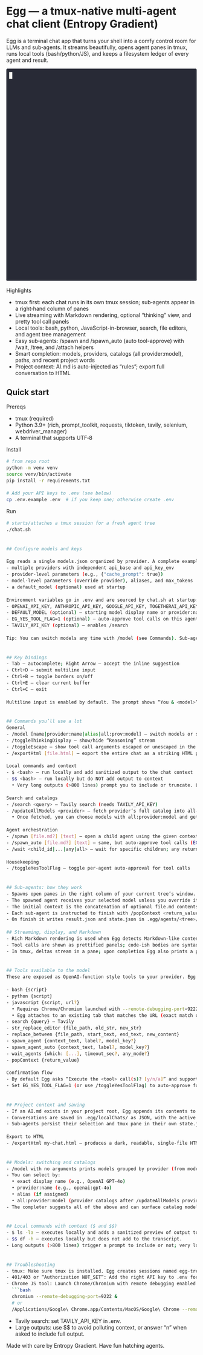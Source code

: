 # Egg — a tmux‑native multi‑agent chat client (Entropy Gradient)

Egg is a terminal chat app that turns your shell into a comfy control room for LLMs and sub‑agents. It streams beautifully, opens agent panes in tmux, runs local tools (bash/python/JS), and keeps a filesystem ledger of every agent and result.

![Egg](egg.gif)

Highlights
- tmux first: each chat runs in its own tmux session; sub‑agents appear in a right‑hand column of panes
- Live streaming with Markdown rendering, optional “thinking” view, and pretty tool call panels
- Local tools: bash, python, JavaScript-in-browser, search, file editors, and agent tree management
- Easy sub‑agents: /spawn and /spawn_auto (auto tool-approve) with /wait, /tree, and /attach helpers
- Smart completion: models, providers, catalogs (all:provider:model), paths, and recent project words
- Project context: AI.md is auto-injected as “rules”; export full conversation to HTML


## Quick start

Prereqs
- tmux (required)
- Python 3.9+ (rich, prompt_toolkit, requests, tiktoken, tavily, selenium, webdriver_manager)
- A terminal that supports UTF‑8

Install
```bash
# from repo root
python -m venv venv
source venv/bin/activate
pip install -r requirements.txt

# Add your API keys to .env (see below)
cp .env.example .env  # if you keep one; otherwise create .env
```

Run
```bash
# starts/attaches a tmux session for a fresh agent tree
./chat.sh


## Configure models and keys

Egg reads a single models.json organized by provider. A complete example is included in this repo (see models.json in the project root). It supports:
- multiple providers with independent api_base and api_key_env
- provider-level parameters (e.g., {"cache_prompt": true})
- model-level parameters (override provider), aliases, and max_tokens
- a default_model (optional) used at startup

Environment variables go in .env and are sourced by chat.sh at startup:
- OPENAI_API_KEY, ANTHROPIC_API_KEY, GOOGLE_API_KEY, TOGETHERAI_API_KEY, OPENROUTER_API_KEY, DEEPSEEK_API_KEY, GROQ_API_KEY, BASETEN_API_KEY, LOCAL_API_KEY (as needed)
- DEFAULT_MODEL (optional) — starting model display name or provider:name or alias or all:provider:model
- EG_YES_TOOL_FLAG=1 (optional) — auto-approve tool calls on this agent
- TAVILY_API_KEY (optional) — enables /search

Tip: You can switch models any time with /model (see Commands). Sub‑agents inherit your current selection.


## Key bindings
- Tab — autocomplete; Right Arrow — accept the inline suggestion
- Ctrl+D — submit multiline input
- Ctrl+B — toggle borders on/off
- Ctrl+E — clear current buffer
- Ctrl+C — exit

Multiline input is enabled by default. The prompt shows “You & <model>”.


## Commands you’ll use a lot
General
- /model [name|provider:name|alias|all:prov:model] — switch models or show grouped list if no arg
- /toggleThinkingDisplay — show/hide “Reasoning” stream
- /toggleEscape — show tool call arguments escaped or unescaped in the UI
- /exportHtml [file.html] — export the entire chat as a striking HTML page

Local commands and context
- $ <bash> — run locally and add sanitized output to the chat context
- $$ <bash> — run locally but do NOT add output to context
  • Very long outputs (>800 lines) prompt you to include or truncate. Large results may be saved to .egg/artifacts.

Search and catalogs
- /search <query> — Tavily search (needs TAVILY_API_KEY)
- /updateAllModels <provider> — fetch provider’s full catalog into all-models.json
  • Once fetched, you can choose models with all:provider:model and get autocompletion for them.

Agent orchestration
- /spawn [file.md?] [text] — open a child agent using the given context
- /spawn_auto [file.md?] [text] — same, but auto-approve tool calls (EG_YES_TOOL_FLAG=1)
- /wait <child_id|...|any|all> — wait for specific children; any returns on first completion

Housekeeping
- /toggleYesToolFlag — toggle per‑agent auto‑approval for tool calls


## Sub‑agents: how they work
- Spawns open panes in the right column of your current tree’s window.
- The spawned agent receives your selected model unless you override it.
- The initial context is the concatenation of optional file.md contents and extra text. If the path starts with global/, Egg will load it from <repo>/global_commands/.
- Each sub‑agent is instructed to finish with /popContext <return_value>.
- On finish it writes result.json and state.json in .egg/agents/<tree>/<parent>/children/<child_id>/, and notifies the parent; /wait will pick it up.

## Streaming, display, and Markdown
- Rich Markdown rendering is used when Egg detects Markdown-like content.
- Tool calls are shown as prettified panels; code‑ish bodies are syntax highlighted.
- In tmux, deltas stream in a pane; upon completion Egg also prints a pretty, static view.


## Tools available to the model
These are exposed as OpenAI‑function style tools to your provider. Egg can also parse structured tool calls out of the assistant’s text.

- bash {script}
- python {script}
- javascript {script, url?}
  • Requires Chrome/Chromium launched with --remote-debugging-port=9222
  • Egg attaches to an existing tab that matches the URL (exact match or exact query params), or opens a new one
- search {query} — Tavily
- str_replace_editor {file_path, old_str, new_str}
- replace_between {file_path, start_text, end_text, new_content}
- spawn_agent {context_text, label?, model_key?}
- spawn_agent_auto {context_text, label?, model_key?}
- wait_agents {which: [...], timeout_sec?, any_mode?}
- popContext {return_value}

Confirmation flow
- By default Egg asks “Execute the <tool> call(s)? [y/n/a]” and supports approving all calls for one assistant turn.
- Set EG_YES_TOOL_FLAG=1 (or use /toggleYesToolFlag) to auto‑approve for this agent.


## Project context and saving
- If an AI.md exists in your project root, Egg appends its contents to the system prompt under “THIS PROJECT’S INSTRUCTIONS AND RULES”.
- Conversations are saved in .egg/localChats/ as JSON, with the active model recorded per message.
- Sub‑agents persist their selection and tmux pane in their own state.json for deterministic pane targeting.

Export to HTML
- /exportHtml my-chat.html — produces a dark, readable, single‑file HTML with panels and code blocks.


## Models: switching and catalogs
- /model with no arguments prints models grouped by provider (from models.json).
- You can select by:
  • exact display name (e.g., OpenAI GPT-4o)
  • provider:name (e.g., openai:gpt-4o)
  • alias (if assigned)
  • all:provider:model (provider catalogs after /updateAllModels provider)
- The completer suggests all of the above and can surface catalog models even when you type fragments like "llama".


## Local commands with context ($ and $$)
- $ ls -la — executes locally and adds a sanitized preview of output to the transcript in fenced blocks.
- $$ df -h — executes locally but does not add to the transcript.
- Long outputs (>800 lines) trigger a prompt to include or not; very large outputs are truncated for the model and saved to .egg/artifacts/.


## Troubleshooting
- tmux: Make sure tmux is installed. Egg creates sessions named egg-tree-<TREE_ID>.
- 401/403 or “Authorization NOT_SET”: Add the right API key to .env for the provider you selected.
- Chrome JS tool: Launch Chrome/Chromium with remote debugging enabled:
  ```bash
  chromium --remote-debugging-port=9222 &
  # or
  /Applications/Google\ Chrome.app/Contents/MacOS/Google\ Chrome --remote-debugging-port=9222 &
  ```
- Tavily search: set TAVILY_API_KEY in .env.
- Large outputs: use $$ to avoid polluting context, or answer “n” when asked to include full output.


Made with care by Entropy Gradient. Have fun hatching agents.
